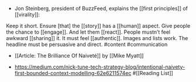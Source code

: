 - Jon Steinberg, president of BuzzFeed, explains the [[first principles]] of [[virality]]:

Keep it short. Ensure [that] the [[story]] has a [[human]] aspect. Give people the chance to [[engage]]. And let them [[react]]. People mustn’t feel awkward [[sharing]] it. It must feel [[authentic]]. Images and lists work. The headline must be persuasive and direct. #content #communication

- [[Article: The Brilliance Of Naiveté]] by [[Mike Myatt]]

- https://medium.com/nick-tune-tech-strategy-blog/intentional-naivety-first-bounded-context-modelling-62e6211574ec #[[Reading List]]
